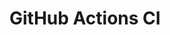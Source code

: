 # GitHub Actions CI






































































































































































































































































































































































































































































































































































































































































































































































































































































































































































































































































































































































































































































































































































































































































































































































































































































































































































































































































































































































































































































































































































































































































































































































































































































































































































































































































































































































































































































































































































































































































































































































































































































































































































































































































































































































































































